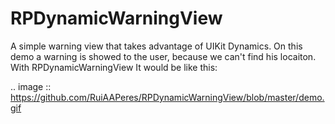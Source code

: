 RPDynamicWarningView
====================

A simple warning view that takes advantage of UIKit Dynamics. On this demo a warning is showed to the user, because we can't find his locaiton. With RPDynamicWarningView
It would be like this:

.. image :: https://github.com/RuiAAPeres/RPDynamicWarningView/blob/master/demo.gif

